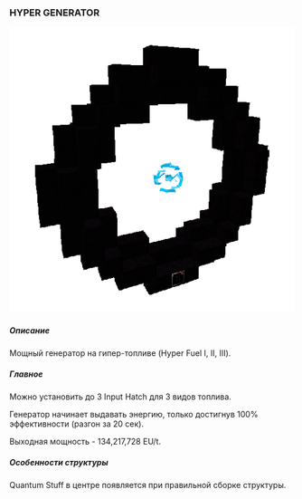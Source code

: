 ### HYPER GENERATOR

![LOGO](media/gregtech/NQ_HYPER.png)

##### Описание

Мощный генератор на гипер-топливе (Hyper Fuel I, II, III).

##### Главное

Можно установить до 3 Input Hatch для 3 видов топлива.

Генератор начинает выдавать энергию, только достигнув 100% эффективности (разгон за 20 сек).

Выходная мощность - 134,217,728 EU/t.

##### Особенности структуры

Quantum Stuff в центре появляется при правильной сборке структуры.
